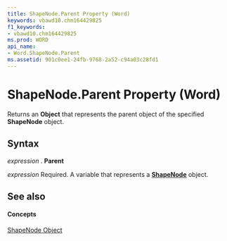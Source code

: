 ```yaml
---
title: ShapeNode.Parent Property (Word)
keywords: vbawd10.chm164429825
f1_keywords:
- vbawd10.chm164429825
ms.prod: WORD
api_name:
- Word.ShapeNode.Parent
ms.assetid: 901c0ee1-24fb-9768-2a52-c94a03c28fd1
---
```



# ShapeNode.Parent Property (Word)

Returns an  **Object** that represents the parent object of the specified **ShapeNode** object.


## Syntax

 _expression_ . **Parent**

 _expression_ Required. A variable that represents a **[ShapeNode](shapenode-object-word.md)** object.


## See also


#### Concepts


[ShapeNode Object](shapenode-object-word.md)

